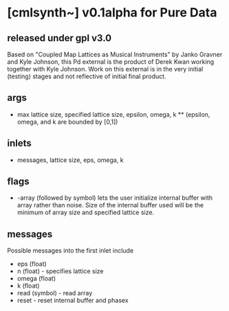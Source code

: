 # [cmlsynth~] v0.1alpha for Pure Data
## released under gpl v3.0


Based on "Coupled Map Lattices as Musical Instruments" by Janko Gravner and Kyle Johnson, this Pd external is the product of Derek Kwan working together with Kyle Johnson. Work on this external is in the very initial (testing) stages and not reflective of initial final product.


## args
* max lattice size, specified lattice size, epsilon, omega, k
** (epsilon, omega, and k are bounded by [0,1])

## inlets
* messages, lattice size, eps, omega, k

## flags 
* -array (followed by symbol) lets the user initialize internal buffer with array rather than noise. Size of the internal buffer used will be the minimum of array size and specified lattice size.

## messages
Possible messages into the first inlet include
* eps (float)
* n (float) - specifies lattice size
* omega (float)
* k (float)
* read (symbol) - read array
* reset - reset internal buffer and phasex
